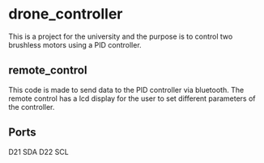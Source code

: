 # drone_controller

This is a project for the university and the purpose is to control two brushless motors using a PID controller.

## remote_control

This code is made to send data to the PID controller via bluetooth. The remote control has a lcd display for the user to set different parameters of the controller.

## Ports

D21 SDA
D22 SCL
